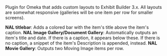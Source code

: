 Plugin for Omeka that adds custom layouts to Exhibit Builder 3.x. All layouts are somewhat responsive (galleries will be one item per row for smaller screens).

**NAL titlebar**: Adds a colored bar with the item's title above the item's caption.
**NAL Image Gallery/Document Gallery**: Automatically outputs an item's title and date. If there is a caption, it appears below these. If there is no caption, a snippet of the item's Description is appended, instead.
**NAL Movie Gallery**: Outputs two Moving Image items per row.
